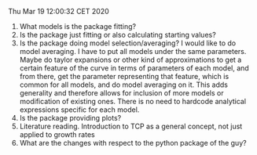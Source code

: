 
Thu Mar 19 12:00:32 CET 2020

1. What models is the package fitting?
2. Is the package just fitting or also calculating starting values?
3. Is the package doing model selection/averaging?
	I would like to do model averaging. I have to put all models under the same parameters.
	Maybe do taylor expansions or other kind of approximations to get a certain feature of the curve in terms of parameters of each model, and from there, get the parameter representing that feature, which is common for all models, and do model averaging on it. This adds generality and therefore allows for inclusion of more models or modification of existing ones. There is no need to hardcode analytical expressions specific for each model.
4. Is the package providing plots?
5. Literature reading. 
	Introduction to TCP as a general concept, not just applied to growth rates
6. What are the changes with respect to the python package of the guy?

